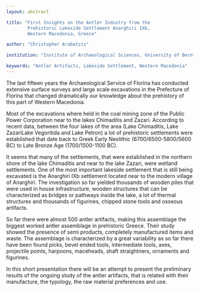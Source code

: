 ```yaml
---
layout: abstract

title: "First Insights on the Antler Industry from the
        Prehistoric Lakeside Settlement Anarghiri IXb,
        Western Macedonia, Greece"

author: "Christopher Arabatzis"

institution: "Institute of Archaeological Sciences, University of Bern"

keywords: "Antler Artifacts, Lakeside Settlement, Western Macedonia"
---
```


The last fifteen years the Archaeological Service of Florina has
conducted extensive surface surveys and large scale excavations in the
Prefecture of Florina that changed dramatically our knowledge about
the prehistory of this part of Western Macedonia.

Most of the excavations where held in the coal mining zone of the
Public Power Corporation near to the lakes Chimaditis and
Zazari. According to recent data, between the four lakes of the area
(Lake Chimaditis, Lake ZazariLake Vegoritida and Lake Petron) a lot of
prehistoric settlements were established that date back to Greek Early
Neolithic (6700/6500-5800/5600 BC) to Late Bronze Age (1700/1500-1100
BC).

It seems that many of the settlements, that were established in the
northern shore of the lake Chimaditis and near to the lake Zazari,
were wetland settlements. One of the most important lakeside
settlement that is still being excavated is the Anarghiri IXb
settlement located near to the modern village of Anarghiri. The
investigation so far yielded thousands of wooden piles that were used
in house infrastructure, wooden structures that can be characterized
as bridges or pathways inside the lake, a lot of thermal structures
and thousands of figurines, chipped stone tools and osseous artifacts.

So far there were almost 500 antler artifacts, making this assemblage
the biggest worked antler assemblage in prehistoric Greece. Their
study showed the presence of semi products, completely manufactured
items and waste. The assemblage is characterized by a great
variability as so far there have been found picks, bevel ended tools,
intermediate tools, axes, projectile points, harpoons, maceheads,
shaft straightners, ornaments and figurines.

In this short presentation there will be an attempt to present the
preliminary results of the ongoing study of the antler artifacts, that
is related with their manufacture, the typology, the raw material
preferences and use.
